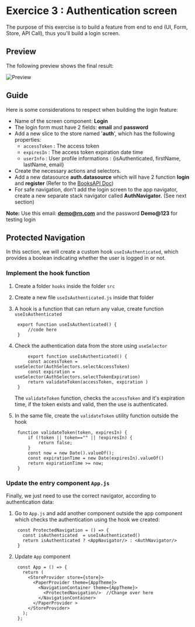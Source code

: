 # Exercice 3 : Authentication screen

The purpose of this exercise is to build a feature from end to end (UI, Form, Store, API Call), thus you'll build a login screen.


## Preview

The following preview shows the final result:

![Preview](_res/exercice3.jpeg)

## Guide
Here is some considerations to respect when building the login feature:

 - Name of the screen component: **Login**
 - The login form must have 2 fields: **email** and **password**
 - Add a new slice to the store named '**auth**', which has the following properties:
	 - `accessToken` : The access token
	 - `expiresIn` : The access token expiration date time
	 - `userInfo` : User profile informations : {isAuthenticated, firstName, lastName, email}
- Create the necessary actions and selectors.
- Add a new datasource **auth.datasource** which will have 2 function **login** and **register** (Refer to the [BooksAPI Doc](/s/wuVfz5hOM65j9pGYkNXk/resources/booksapi-documentation))
- For safe navigation, don't add the login screen to the app navigator, create a new separate stack navigator called **AuthNavigator.** (See next section)

**Note:** Use this email: **demo@rn.com** and the password **Demo@123** for testing login



## Protected Navigation
In this section, we will create a custom hook `useIsAuthenticated`, which provides a boolean indicating whether the user is logged in or not.


### Implement the hook function

1. Create a folder `hooks` inside the folder `src`
2. Create a new file `useIsAuthenticated.js` inside that folder
3. A hook is a function that can return any value, create function `useIsAuthenticated`

		export function useIsAuthenticated() {
		    //code here
		}
		
4. Check the authentication data from the store using `useSelector`

			export function useIsAuthenticated() { 
		    const accessToken = useSelector(AuthSelectors.selectAccessToken)
		    const expiration = useSelector(AuthSelectors.selectTokenExpiration) 
		    return validateToken(accessToken, expiration )
		}
 
	The `validateToken` function, checks the `accessToken` and it's expiration time, if the token exists and valid, then the use is authenticated.

5. In the same file, create the `validateToken` utility function outside the hook

		function validateToken(token, expiresIn) {
		    if (!token || token=="" || !expiresIn) {
		        return false;
		    } 
		    const now = new Date().valueOf();
		    const expirationTime = new Date(expiresIn).valueOf()
		    return expirationTime >= now;
		}


###  Update the entry component `App.js` 

Finally, we just need to use the correct navigator, according to authentication data:
1. Go to `App.js` and add another component outside the app component which checks the authentication using the hook we created:
		
		const ProtectedNavigation = () => {
		  const isAuthenticated  = useIsAuthenticated()
		  return isAuthenticated ? <AppNavigator/> : <AuthNavigator/>
		}
2. Update `App` component

		const App = () => {
		  return (
		    <StoreProvider store={store}>
		      <PaperProvider theme={AppTheme}>
		        <NavigationContainer theme={AppTheme}>
		          <ProtectedNavigation/>  //Change over here
		        </NavigationContainer>
		      </PaperProvider >
		    </StoreProvider>
		  );
		};

